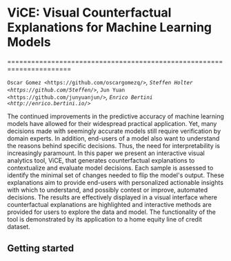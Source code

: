 # ViCE: Visual Counterfactual Explanations for Machine Learning Models

======================================================================

`Oscar Gomez <https://github.com/oscargomezq/>`_, `Steffen Holter <https://github.com/5teffen/>`_, `Jun Yuan <https://github.com/junyuanjun/>`_, `Enrico Bertini <http://enrico.bertini.io/>`_


The continued improvements in the predictive accuracy of machine learning models have allowed for their widespread practical application. Yet, many decisions made with seemingly accurate models still require verification by domain experts. In addition, end-users of a model also want to understand the reasons behind specific decisions. Thus, the need for interpretability is increasingly paramount. In this paper we present an interactive visual analytics tool, ViCE, that generates counterfactual explanations to contextualize and evaluate model decisions. Each sample is assessed to identify the minimal set of changes needed to flip the model's output. These explanations aim to provide end-users with personalized actionable insights with which to understand, and possibly contest or improve, automated decisions. The results are effectively displayed in a visual interface where counterfactual explanations are highlighted and interactive methods are provided for users to explore the data and model. The functionality of the tool is demonstrated by its application to a home equity line of credit dataset.


Getting started
-------------------------

